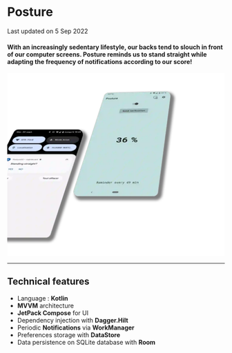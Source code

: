 <p><h1 align="left">Posture</h1></p>
Last updated on 5 Sep 2022

<h4>With an increasingly sedentary lifestyle, our backs tend to slouch in front of our computer screens. Posture reminds us to stand straight while adapting the frequency of notifications according to our score!</h4>

![My Image](screenshots/screen1.webp)
___


## Technical features

- Language : **Kotlin**
- **MVVM** architecture
- **JetPack Compose** for UI
- Dependency injection with **Dagger.Hilt**
- Periodic **Notifications** via **WorkManager**
- Preferences storage with **DataStore**
- Data persistence on SQLite database with **Room**
